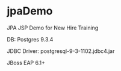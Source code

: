 jpaDemo
=======

JPA JSP Demo for New Hire Training

DB: Postgres 9.3.4

JDBC Driver: postgresql-9-3-1102.jdbc4.jar

JBoss EAP 6.1+
